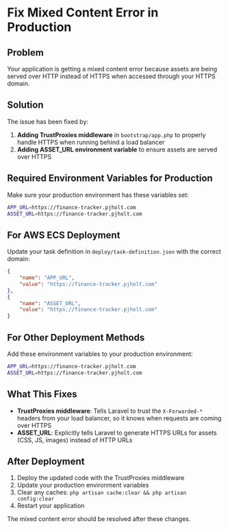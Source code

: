# Fix Mixed Content Error in Production

## Problem
Your application is getting a mixed content error because assets are being served over HTTP instead of HTTPS when accessed through your HTTPS domain.

## Solution
The issue has been fixed by:

1. **Adding TrustProxies middleware** in `bootstrap/app.php` to properly handle HTTPS when running behind a load balancer
2. **Adding ASSET_URL environment variable** to ensure assets are served over HTTPS

## Required Environment Variables for Production

Make sure your production environment has these variables set:

```bash
APP_URL=https://finance-tracker.pjholt.com
ASSET_URL=https://finance-tracker.pjholt.com
```

## For AWS ECS Deployment

Update your task definition in `deploy/task-definition.json` with the correct domain:

```json
{
    "name": "APP_URL",
    "value": "https://finance-tracker.pjholt.com"
},
{
    "name": "ASSET_URL", 
    "value": "https://finance-tracker.pjholt.com"
}
```

## For Other Deployment Methods

Add these environment variables to your production environment:

```bash
APP_URL=https://finance-tracker.pjholt.com
ASSET_URL=https://finance-tracker.pjholt.com
```

## What This Fixes

- **TrustProxies middleware**: Tells Laravel to trust the `X-Forwarded-*` headers from your load balancer, so it knows when requests are coming over HTTPS
- **ASSET_URL**: Explicitly tells Laravel to generate HTTPS URLs for assets (CSS, JS, images) instead of HTTP URLs

## After Deployment

1. Deploy the updated code with the TrustProxies middleware
2. Update your production environment variables
3. Clear any caches: `php artisan cache:clear && php artisan config:clear`
4. Restart your application

The mixed content error should be resolved after these changes. 